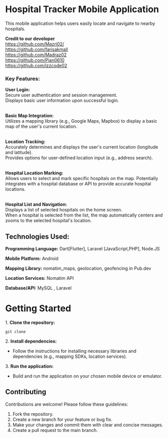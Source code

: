 <h1><b>Hospital Tracker Mobile Application</b></h1>

This mobile application helps users easily locate and navigate to nearby hospitals.

<b>Credit to our developer</b>
<br>https://github.com/Mazri02/</br>
https://github.com/farisakmall
<br>https://github.com/Madraz02</br>
https://github.com/Pian0610
<br>https://github.com/izzcode02</br>


**<h3>Key Features:</h3>**

**User Login:**
<br>Secure user authentication and session management.</br>
Displays basic user information upon successful login.

**<br>Basic Map Integration:</br>**
Utilizes a mapping library (e.g., Google Maps, Mapbox) to display a basic map of the user's current location.

**<br>Location Tracking:</br>**
Accurately determines and displays the user's current location (longitude and latitude).
<br>Provides options for user-defined location input (e.g., address search).</br>

**<br>Hospital Location Marking:</br>**
Allows users to select and mark specific hospitals on the map.
Potentially integrates with a hospital database or API to provide accurate hospital locations.

**<br>Hospital List and Navigation:</br>**
Displays a list of selected hospitals on the home screen.
<br>When a hospital is selected from the list, the map automatically centers and zooms to the selected hospital's location.</br>

<h2><b>Technologies Used:</b></h2>

**Programming Language:**
Dart[Flutter], Laravel [JavaScript,PHP], Node.JS

**Mobile Platform:** Android

**Mapping Library:** nomatim_maps, geolocation, geofencing in Pub.dev

**Location Services:** Nomatim API

**Database/API:** MySQL , Laravel

<h1>Getting Started</h1>

  <p>1. <strong>Clone the repository:</strong></p>
  <pre><code>git clone <repository_url></code></pre>

  <p>2. <strong>Install dependencies:</strong></p>
  <ul>
    <li>Follow the instructions for installing necessary libraries and dependencies (e.g., mapping SDKs, location services).</li>
  </ul>

  <p>3. <strong>Run the application:</strong></p>
  <ul>
    <li>Build and run the application on your chosen mobile device or emulator.</li>
  </ul>

  <h2>Contributing</h2>

  <p>Contributions are welcome! Please follow these guidelines:</p>

  <ol>
    <li>Fork the repository.</li>
    <li>Create a new branch for your feature or bug fix.</li>
    <li>Make your changes and commit them with clear and concise messages.</li>
    <li>Create a pull request to the main branch.</li>
  </ol>
